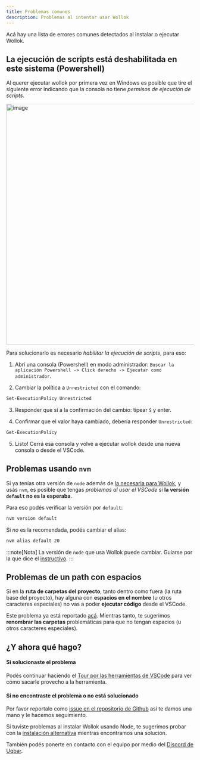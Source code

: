 ```yaml
---
title: Problemas comunes
description: Problemas al intentar usar Wollok
---
```


Acá hay una lista de errores comunes detectados al instalar o ejecutar Wollok.


## La ejecución de scripts está deshabilitada en este sistema (Powershell)
Al querer ejecutar wollok por primera vez en Windows es posible que tire el siguiente error indicando que la consola no tiene _permisos de ejecución de scripts_.

<img width="646" alt="image" src="https://github.com/user-attachments/assets/d921aa75-c040-4a5f-8176-204ebe93a269">

Para solucionarlo es necesario _habilitar la ejecución de scripts_, para eso:

1. Abrí una consola (Powershell) en modo administrador: `Buscar la aplicación Powershell -> Click derecho -> Ejecutar como administrador`.

2. Cambiar la política a `Unrestricted` con el comando:
```bash
Set-ExecutionPolicy Unrestricted
```

3. Responder que sí a la confirmación del cambio: tipear `S` y enter.

4. Confirmar que el valor haya cambiado, debería responder `Unrestricted`:

```bash
Get-ExecutionPolicy 
```

5. Listo! Cerrá esa consola y volvé a ejecutar wollok desde una nueva consola o desde el VSCode.


## Problemas usando `nvm`

Si ya tenías otra versión de `node` además de [la necesaria para Wollok](../installation_recomended), y usás `nvm`, es posible que tengas _problemas al usar el VSCode_ si **la versión `default` no es la esperaba**.

Para eso podés verificar la versión por `default`:
```bash
nvm version default
```

Si _no_ es la recomendada, podés cambiar el alias:
```bash
nvm alias default 20
```

:::note[Nota]
La versión de `node` que usa Wollok puede cambiar. Guiarse por la que dice el [instructivo](../installation_recomended).
:::


## Problemas de un path con espacios
Si en la **ruta de carpetas del proyecto**, tanto dentro como fuera (la ruta base del proyecto), hay alguna con **espacios en el nombre** (u otros caracteres especiales) no vas a poder **ejecutar código** desde el VSCode.

Este problema ya está reportado [acá](https://github.com/uqbar-project/wollok-lsp-ide/issues/176).
Mientras tanto, te sugerimos **renombrar las carpetas** problemáticas para que no tengan espacios (u otros caracteres especiales).



## ¿Y ahora qué hago?

#### Si solucionaste el problema
Podés continuar haciendo el [Tour por las herramientas de VSCode](/tour/console) para ver cómo sacarle provecho a la herramienta.

#### Si no encontraste el problema o no está solucionado
Por favor reportalo como [issue en el repositorio de Github](https://github.com/uqbar-project/wollok-language/issues/new) así te damos una mano y le hacemos seguimiento.

Si tuviste problemas al instalar Wollok usando Node, te sugerimos probar con la [instalación alternativa](../installation_alternative) mientras encontramos una solución.

También podés ponerte en contacto con el equipo por medio del [Discord de Uqbar](https://discord.gg/jPMTCwZG3f).